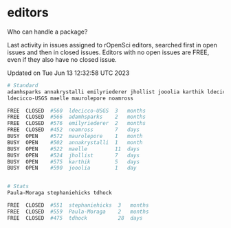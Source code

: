 # editors

Who can handle a package?

Last activity in issues assigned to rOpenSci editors, searched first in open
issues and then in closed issues. Editors with no open issues are FREE, even if
they also have no closed issue.


Updated on Tue Jun 13 12:32:58 UTC 2023

```bash
# Standard
adamhsparks annakrystalli emilyriederer jhollist jooolia karthik ldecicco
ldecicco-USGS maelle maurolepore noamross

FREE  CLOSED  #560  ldecicco-USGS  3   months
FREE  CLOSED  #566  adamhsparks    2   months
FREE  CLOSED  #576  emilyriederer  2   months
FREE  CLOSED  #452  noamross       7   days
BUSY  OPEN    #572  maurolepore    1   month
BUSY  OPEN    #502  annakrystalli  1   month
BUSY  OPEN    #522  maelle         11  days
BUSY  OPEN    #524  jhollist       7   days
BUSY  OPEN    #575  karthik        5   days
BUSY  OPEN    #590  jooolia        1   day


# Stats
Paula-Moraga stephaniehicks tdhock

FREE  CLOSED  #551  stephaniehicks  3   months
FREE  CLOSED  #559  Paula-Moraga    2   months
FREE  CLOSED  #475  tdhock          28  days
```
